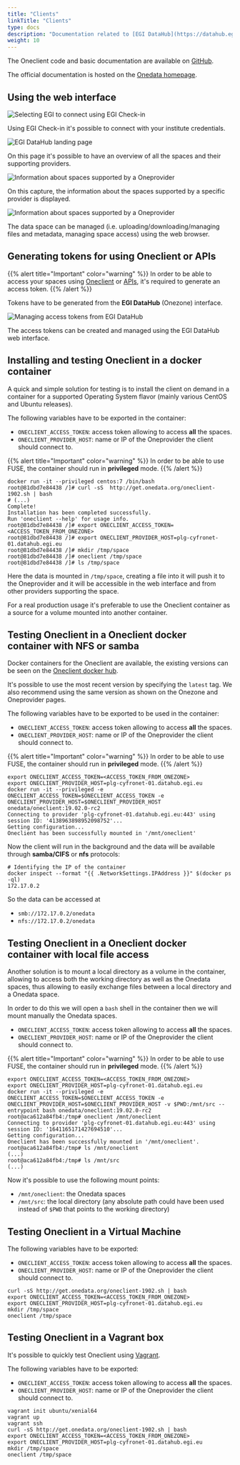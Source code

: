 ```yaml
---
title: "Clients"
linkTitle: "Clients"
type: docs
description: "Documentation related to [EGI DataHub](https://datahub.egi.eu/)"
weight: 10
---
```


The Oneclient code and basic documentation are available on
[GitHub](https://github.com/onedata/oneclient).

The official documentation is hosted on the
[Onedata homepage](https://onedata.org/#/home/documentation/doc/using_onedata/oneclient.html).

## Using the web interface

![Selecting EGI to connect using EGI Check-in](datahub-connect-check-in.png)

Using EGI Check-in it\'s possible to connect with your institute credentials.

![EGI DataHub landing page](datahub-welcome-screen.png)

On this page it's possible to have an overview of all the spaces and their
supporting providers.

![Information about spaces supported by a Oneprovider](datahub-space-info.png)

On this capture, the information about the spaces supported by a specific
provider is displayed.

![Information about spaces supported by a Oneprovider](datahub-browse-space.png)

The data space can be managed (i.e. uploading/downloading/managing files and
metadata, managing space access) using the web browser.

## Generating tokens for using Oneclient or APIs

{{% alert title="Important" color="warning" %}} In order to be able to access
your spaces using [Oneclient](../clients) or [APIs](../api), it's required to
generate an access token. {{% /alert %}}

Tokens have to be generated from the **EGI DataHub** (Onezone) interface.

![Managing access tokens from EGI DataHub](datahub-space-token.png)

The access tokens can be created and managed using the EGI DataHub web
interface.

## Installing and testing Oneclient in a docker container

A quick and simple solution for testing is to install the client on demand in a
container for a supported Operating System flavor (mainly various CentOS and
Ubuntu releases).

The following variables have to be exported in the container:

- `ONECLIENT_ACCESS_TOKEN`: access token allowing to access **all** the spaces.
- `ONECLIENT_PROVIDER_HOST`: name or IP of the Oneprovider the client should
  connect to.

{{% alert title="Important" color="warning" %}} In order to be able to use FUSE,
the container should run in **privileged** mode. {{% /alert %}}

```shell
docker run -it --privileged centos:7 /bin/bash
root@81dbd7e84438 /]# curl -sS  http://get.onedata.org/oneclient-1902.sh | bash
# (...)
Complete!
Installation has been completed successfully.
Run 'oneclient --help' for usage info.
root@81dbd7e84438 /]# export ONECLIENT_ACCESS_TOKEN=<ACCESS_TOKEN_FROM_ONEZONE>
root@81dbd7e84438 /]# export ONECLIENT_PROVIDER_HOST=plg-cyfronet-01.datahub.egi.eu
root@81dbd7e84438 /]# mkdir /tmp/space
root@81dbd7e84438 /]# oneclient /tmp/space
root@81dbd7e84438 /]# ls /tmp/space
```

Here the data is mounted in `/tmp/space`, creating a file into it will push it
to the Oneprovider and it will be accessible in the web interface and from other
providers supporting the space.

For a real production usage it\'s preferable to use the Oneclient container as a
source for a volume mounted into another container.

## Testing Oneclient in a Oneclient docker container with NFS or samba

Docker containers for the Oneclient are available, the existing versions can be
seen on the
[Oneclient docker hub](https://hub.docker.com/r/onedata/oneclient/tags).

It's possible to use the most recent version by specifying the `latest` tag. We
also recommend using the same version as shown on the Onezone and Oneprovider
pages.

The following variables have to be exported to be used in the container:

- `ONECLIENT_ACCESS_TOKEN`: access token allowing to access **all** the spaces.
- `ONECLIENT_PROVIDER_HOST`: name or IP of the Oneprovider the client should
  connect to.

{{% alert title="Important" color="warning" %}} In order to be able to use FUSE,
the container should run in **privileged** mode. {{% /alert %}}

<!-- markdownlint-disable line-length -->
```shell
export ONECLIENT_ACCESS_TOKEN=<ACCESS_TOKEN_FROM_ONEZONE>
export ONECLIENT_PROVIDER_HOST=plg-cyfronet-01.datahub.egi.eu
docker run -it --privileged -e ONECLIENT_ACCESS_TOKEN=$ONECLIENT_ACCESS_TOKEN -e ONECLIENT_PROVIDER_HOST=$ONECLIENT_PROVIDER_HOST onedata/oneclient:19.02.0-rc2
Connecting to provider 'plg-cyfronet-01.datahub.egi.eu:443' using session ID: '4138963898952098752'...
Getting configuration...
Oneclient has been successfully mounted in '/mnt/oneclient'
```
<!-- markdownlint-enable line-length -->

Now the client will run in the background and the data will be available through
**samba/CIFS** or **nfs** protocols:

```shell
# Identifying the IP of the container
docker inspect --format "{{ .NetworkSettings.IPAddress }}" $(docker ps -ql)
172.17.0.2
```

So the data can be accessed at

- `smb://172.17.0.2/onedata`
- `nfs://172.17.0.2/onedata`

## Testing Oneclient in a Oneclient docker container with local file access

Another solution is to mount a local directory as a volume in the container,
allowing to access both the working directory as well as the Onedata spaces,
thus allowing to easily exchange files between a local directory and a Onedata
space.

In order to do this we will open a `bash` shell in the container then we will
mount manually the Onedata spaces.

- `ONECLIENT_ACCESS_TOKEN`: access token allowing to access **all** the spaces.
- `ONECLIENT_PROVIDER_HOST`: name or IP of the Oneprovider the client should
  connect to.

{{% alert title="Important" color="warning" %}} In order to be able to use FUSE,
the container should run in **privileged** mode. {{% /alert %}}

<!-- markdownlint-disable line-length -->
```shell
export ONECLIENT_ACCESS_TOKEN=<ACCESS_TOKEN_FROM_ONEZONE>
export ONECLIENT_PROVIDER_HOST=plg-cyfronet-01.datahub.egi.eu
docker run -it --privileged -e ONECLIENT_ACCESS_TOKEN=$ONECLIENT_ACCESS_TOKEN -e ONECLIENT_PROVIDER_HOST=$ONECLIENT_PROVIDER_HOST -v $PWD:/mnt/src --entrypoint bash onedata/oneclient:19.02.0-rc2
root@aca612a84fb4:/tmp# oneclient /mnt/oneclient
Connecting to provider 'plg-cyfronet-01.datahub.egi.eu:443' using session ID: '1641165171427694510'...
Getting configuration...
Oneclient has been successfully mounted in '/mnt/oneclient'.
root@aca612a84fb4:/tmp# ls /mnt/oneclient
(...)
root@aca612a84fb4:/tmp# ls /mnt/src
(...)
```
<!-- markdownlint-enable line-length -->

Now it\'s possible to use the following mount points:

- `/mnt/oneclient`: the Onedata spaces
- `/mnt/src`: the local directory (any absolute path could have been used
  instead of `$PWD` that points to the working directory)

## Testing Oneclient in a Virtual Machine

The following variables have to be exported:

- `ONECLIENT_ACCESS_TOKEN`: access token allowing to access **all** the spaces.
- `ONECLIENT_PROVIDER_HOST`: name or IP of the Oneprovider the client should
  connect to.

```shell
curl -sS http://get.onedata.org/oneclient-1902.sh | bash
export ONECLIENT_ACCESS_TOKEN=<ACCESS_TOKEN_FROM_ONEZONE>
export ONECLIENT_PROVIDER_HOST=plg-cyfronet-01.datahub.egi.eu
mkdir /tmp/space
oneclient /tmp/space
```

## Testing Oneclient in a Vagrant box

It\'s possible to quickly test Oneclient using
[Vagrant](https://www.vagrantup.com/).

The following variables have to be exported:

- `ONECLIENT_ACCESS_TOKEN`: access token allowing to access **all** the spaces.
- `ONECLIENT_PROVIDER_HOST`: name or IP of the Oneprovider the client should
  connect to.

```shell
vagrant init ubuntu/xenial64
vagrant up
vagrant ssh
curl -sS http://get.onedata.org/oneclient-1902.sh | bash
export ONECLIENT_ACCESS_TOKEN=<ACCESS_TOKEN_FROM_ONEZONE>
export ONECLIENT_PROVIDER_HOST=plg-cyfronet-01.datahub.egi.eu
mkdir /tmp/space
oneclient /tmp/space
```
